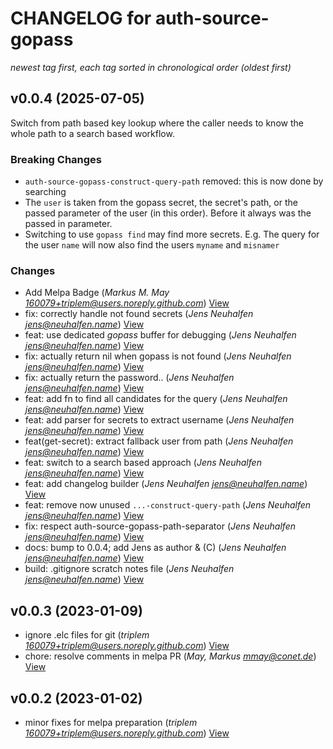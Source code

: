 # CHANGELOG for auth-source-gopass

_newest tag first, each tag sorted in chronological order (oldest first)_

## v0.0.4 (2025-07-05)
Switch from path based key lookup where the caller needs to know the whole path to a search based workflow. 

### Breaking Changes
- `auth-source-gopass-construct-query-path` removed: this is now done by searching
- The `user` is taken from the gopass secret, the secret's path, or the passed parameter of the user (in this order). Before it always was the passed in parameter.
- Switching to use `gopass find` may find more secrets. E.g. The query for the user `name` will now also find the users `myname` and `misnamer`

### Changes

*  Add Melpa Badge (*Markus M. May <160079+triplem@users.noreply.github.com>*) [View](https://git.convex-hull.org/jens/P018_auth_sources_gopass/commit/c9f7dc4da6178ca122e488e9ea07f20ccd29d87e)
*  fix: correctly handle not found secrets (*Jens Neuhalfen <jens@neuhalfen.name>*) [View](https://git.convex-hull.org/jens/P018_auth_sources_gopass/commit/9cd22a0dc183226d57677358c6782a4c769111c6)
*  feat: use dedicated *gopass* buffer for debugging (*Jens Neuhalfen <jens@neuhalfen.name>*) [View](https://git.convex-hull.org/jens/P018_auth_sources_gopass/commit/b5503f95235ff22b9858211b1605eda58011e12a)
*  fix: actually return nil when gopass is not found (*Jens Neuhalfen <jens@neuhalfen.name>*) [View](https://git.convex-hull.org/jens/P018_auth_sources_gopass/commit/065dea9153a559729ac82eded30d97cfe7510901)
*  fix: actually return the password.. (*Jens Neuhalfen <jens@neuhalfen.name>*) [View](https://git.convex-hull.org/jens/P018_auth_sources_gopass/commit/52440313e7fbc7baa7efb0dc6d2d0a85efc29c7f)
*  feat: add fn to find all candidates for the query (*Jens Neuhalfen <jens@neuhalfen.name>*) [View](https://git.convex-hull.org/jens/P018_auth_sources_gopass/commit/40397df97b47968b2822daaa1b15ecdf866ecf93)
*  feat: add parser for secrets to extract username (*Jens Neuhalfen <jens@neuhalfen.name>*) [View](https://git.convex-hull.org/jens/P018_auth_sources_gopass/commit/e4fe58d1267635555e694854dfd748f86911a164)
*  feat(get-secret): extract fallback user from path (*Jens Neuhalfen <jens@neuhalfen.name>*) [View](https://git.convex-hull.org/jens/P018_auth_sources_gopass/commit/1a164ae0c8d908330a45fa548d02b1173e2d3786)
*  feat: switch to a search based approach (*Jens Neuhalfen <jens@neuhalfen.name>*) [View](https://git.convex-hull.org/jens/P018_auth_sources_gopass/commit/13ffb7b26617799e82a826c01933484455851b04)
*  feat: add changelog builder (*Jens Neuhalfen <jens@neuhalfen.name>*) [View](https://git.convex-hull.org/jens/P018_auth_sources_gopass/commit/565d4d40c29b0e803284c3f2e81bab4a49635237)
*  feat: remove now unused `...-construct-query-path` (*Jens Neuhalfen <jens@neuhalfen.name>*) [View](https://git.convex-hull.org/jens/P018_auth_sources_gopass/commit/cab5207a188e5224c6131ba3ffbca6064cc0a53d)
*  fix: respect auth-source-gopass-path-separator (*Jens Neuhalfen <jens@neuhalfen.name>*) [View](https://git.convex-hull.org/jens/P018_auth_sources_gopass/commit/29c285b37828c76b2861b01cb9935d988a34b1da)
*  docs: bump to 0.0.4; add Jens as author & (C) (*Jens Neuhalfen <jens@neuhalfen.name>*) [View](https://git.convex-hull.org/jens/P018_auth_sources_gopass/commit/6e4d77211926e47047f7cd016bad934218b5d96e)
*  build: .gitignore scratch notes file (*Jens Neuhalfen <jens@neuhalfen.name>*) [View](https://git.convex-hull.org/jens/P018_auth_sources_gopass/commit/5004496c063ec48083ee48689ed4a2dd361c69ef)


## v0.0.3 (2023-01-09)

*  ignore .elc files for git (*triplem <160079+triplem@users.noreply.github.com>*) [View](https://git.convex-hull.org/jens/P018_auth_sources_gopass/commit/d374f1818d26b0f6cfe2541100ca098f2ccabf97)
*  chore: resolve comments in melpa PR (*May, Markus <mmay@conet.de>*) [View](https://git.convex-hull.org/jens/P018_auth_sources_gopass/commit/6f7f0cc0d682f66d11f7fac4fa5c1e79904232da)


## v0.0.2 (2023-01-02)

*  minor fixes for melpa preparation (*triplem <160079+triplem@users.noreply.github.com>*) [View](https://git.convex-hull.org/jens/P018_auth_sources_gopass/commit/7df0cad9b998f9bb4fb9a82fd4a97a1acb1889aa)


